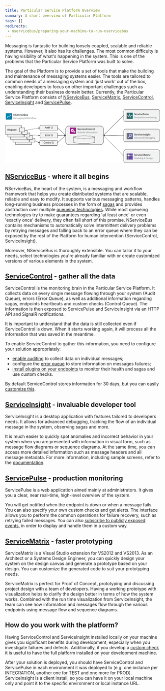 ```yaml
---
title: Particular Service Platform Overview
summary: A short overview of Particular Platform
tags: []
redirects:
 - nservicebus/preparing-your-machine-to-run-nservicebus
---
```


Messaging is fantastic for building loosely coupled, scalable and reliable systems. However, it also has its challenges. The most common difficulty is having visibility of what's happening in the system. This is one of the problems that the Particular Service Platform was built to solve.

The goal of the Platform is to provide a set of tools that make the building and maintenance of messaging systems easier. The tools are tailored to common needs of a messaging system and 'just work' out of the box, enabling developers to focus on other important challenges such as understanding their business domain better. Currently, the Particular Service Platform consists of [NServiceBus](/nservicebus), [ServiceMatrix](/servicematrix), [ServiceControl](/servicecontrol), [ServiceInsight](/serviceinsight) and [ServicePulse](/servicepulse).

![Particular Service Platform architecture](architecture-overview.png)


## [NServiceBus](/nservicebus) - where it all begins

NServiceBus, the heart of the system, is a messaging and workflow framework that helps you create distributed systems that are scalable, reliable and easy to modify. It supports various messaging patterns, handles long-running business processes in the form of [sagas](/nservicebus/sagas) and provides abstraction over multiple [queueing technologies](/nservicebus/transports/). While most queueing technologies try to make guarantees regarding 'at least once' or even 'exactly once' delivery, they often fall short of this promise. NServiceBus contains mechanisms to automatically solve intermittent delivery problems by retrying messages and falling back to an error queue where they can be exposed by the rest of the Platform for human intervention (ServiceControl, ServiceInsight).

Moreover, NServiceBus is thoroughly extensible. You can tailor it to your needs, select technologies you're already familiar with or create customized versions of various elements in the system. 


## [ServiceControl](/servicecontrol) - gather all the data

ServiceControl is the monitoring brain in the Particular Service Platform. It collects data on every single message flowing through your system (Audit Queue), errors (Error Queue), as well as additional information regarding sagas, endpoints heartbeats and custom checks (Control Queue). The information is then exposed to ServicePulse and ServiceInsight via an HTTP API and SignalR notifications.

It is important to understand that the data is still collected even if ServiceControl is down. When it starts working again, it will process all the information that was saved in the meantime.

To enable ServiceControl to gather this information, you need to configure your solution appropriately:

* [enable auditing](/nservicebus/operations/auditing.md) to collect data on individual messages;
* configure the [error queue](/nservicebus/errors) to store information on messages failures;
* [install plugins on your endpoints](/servicecontrol/plugins.md) to monitor their health and sagas and use custom checks.

By default ServiceControl stores information for 30 days, but you can easily [customize this](/servicecontrol/creating-config-file.md).

## [ServiceInsight](/serviceinsight) - invaluable developer tool

ServiceInsight is a desktop application with features tailored to developers needs. It allows for advanced debugging, tracking the flow of an individual message in the system, observing sagas and more.

It is much easier to quickly spot anomalies and incorrect behavior in your system when you are presented with information in visual form, such as message flow diagrams or sequence diagrams. At the same time, you can access more detailed information such as message headers and all message metadata. For more information, including sample screens, refer to the [documentation](/serviceinsight/getting-started-overview.md).


## [ServicePulse](/servicepulse) - production monitoring

ServicePulse is a web application aimed mainly at administrators. It gives you a clear, near real-time, high-level overview of the system. 

You will get notified when the endpoint is down or when a message fails. You can also specify your own custom checks and get alerts. The interface allows you to perform the common operations for failure recovery, such as retrying failed messages. You can also [subscribe to publicly exposed events](/servicepulse/custom-notification-and-alerting-using-servicecontrol-events.md), in order to display and handle them in a custom way.


## [ServiceMatrix](/servicematrix) - faster prototyping

ServiceMatrix is a Visual Studio extension for VS2012 and VS2013. As an Architect or a Systems Design Engineer, you can quickly design your system on the design canvas and generate a prototype based on your design. You can customize the generated code to suit your prototyping needs.

ServiceMatrix is perfect for Proof of Concept, prototyping and discussing project design with a team of developers. Having a working prototype with visualization helps to clarify the design better in terms of how the system works. Combined with the run time visualization from ServiceInsight, the team can see how information and messages flow through the various endpoints using message flow and sequence diagrams.


## How do you work with the platform?

Having ServiceControl and ServiceInsight installed locally on your machine gives you significant benefits during development, especially when you investigate failures and defects. Additionally, if you develop a [custom check](/servicecontrol/plugins.md#customchecks-plugin) it is useful to have the full platform installed on your development machine.

After your solution is deployed, you should have ServiceControl and ServicePulse in each environment it was deployed to (e.g. one instance per INTEGRATION, another one for TEST and one more for PROD). ServiceInsight is a client install, so you can have it on your local machine only and point it to the specific environment or local instance URL.
